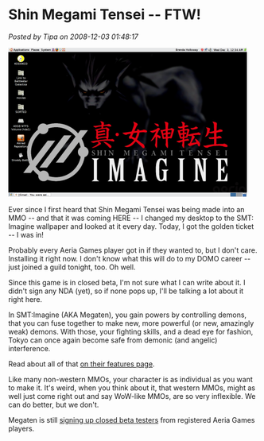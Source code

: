 # Shin Megami Tensei -- FTW!

*Posted by Tipa on 2008-12-03 01:48:17*

![](../uploads/2008/12/tensei.png "tensei")

Ever since I first heard that Shin Megami Tensei was being made into an MMO -- and that it was coming HERE -- I changed my desktop to the SMT: Imagine wallpaper and looked at it every day. Today, I got the golden ticket -- I was in!

Probably every Aeria Games player got in if they wanted to, but I don't care. Installing it right now. I don't know what this will do to my DOMO career -- just joined a guild tonight, too. Oh well.

Since this game is in closed beta, I'm not sure what I can write about it. I didn't sign any NDA (yet), so if none pops up, I'll be talking a lot about it right here.

In SMT:Imagine (AKA Megaten), you gain powers by controlling demons, that you can fuse together to make new, more powerful (or new, amazingly weak) demons. With those, your fighting skills, and a dead eye for fashion, Tokyo can once again become safe from demonic (and angelic) interference.

Read about all of that [on their features page](http://megaten.aeriagames.com/info/features).

Like many non-western MMOs, your character is as individual as you want to make it. It's weird, when you think about it, that western MMOs, might as well just come right out and say WoW-like MMOs, are so very inflexible. We can do better, but we don't.

Megaten is still [signing up closed beta testers](http://megaten.aeriagames.com/signup) from registered Aeria Games players.

